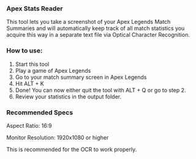 ### Apex Stats Reader ###
This tool lets you take a screenshot of your Apex Legends Match Summaries and will automatically
keep track of all match statistics you acquire this way in a separate text file via Optical Character Recognition.

### How to use: ###
1. Start this tool
2. Play a game of Apex Legends
3. Go to your match summary screen in Apex Legends
4. Hit ALT + K
5. Done! You can now either quit the tool with ALT + Q or go to step 2.
6. Review your statistics in the output folder.

### Recommended Specs ###
Aspect Ratio: 16:9

Monitor Resolution: 1920x1080 or higher

This is recommended for the OCR to work properly.
